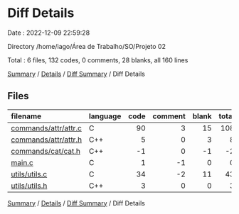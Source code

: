 # Diff Details

Date : 2022-12-09 22:59:28

Directory /home/iago/Área de Trabalho/SO/Projeto 02

Total : 6 files,  132 codes, 0 comments, 28 blanks, all 160 lines

[Summary](results.md) / [Details](details.md) / [Diff Summary](diff.md) / Diff Details

## Files
| filename | language | code | comment | blank | total |
| :--- | :--- | ---: | ---: | ---: | ---: |
| [commands/attr/attr.c](/commands/attr/attr.c) | C | 90 | 3 | 15 | 108 |
| [commands/attr/attr.h](/commands/attr/attr.h) | C++ | 5 | 0 | 3 | 8 |
| [commands/cat/cat.h](/commands/cat/cat.h) | C++ | -1 | 0 | -1 | -2 |
| [main.c](/main.c) | C | 1 | -1 | 0 | 0 |
| [utils/utils.c](/utils/utils.c) | C | 34 | -2 | 11 | 43 |
| [utils/utils.h](/utils/utils.h) | C++ | 3 | 0 | 0 | 3 |

[Summary](results.md) / [Details](details.md) / [Diff Summary](diff.md) / Diff Details